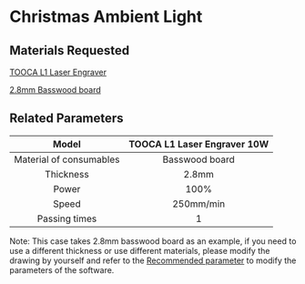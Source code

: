 ﻿---
sidebar_position: 24
sidebar_label: Christmas ambient light
---
# Christmas Ambient Light




## Materials Requested

[TOOCA L1 Laser Engraver](https://www.elecfreaks.com/elecfreaks-tooca-l1-laser-engraver-10w.html)

[2.8mm Basswood board](https://www.elecfreaks.com/1-8-basswood-plywood-60pcs.html)

## Related Parameters

|Model|TOOCA L1 Laser Engraver 10W|
|:-------:|:-------:|
| Material of consumables |Basswood board|
|Thickness|2.8mm|
|Power|100%|
|Speed|250mm/min|
|Passing times|1|

Note: This case takes 2.8mm basswood board as an example, if you need to use a different thickness or use different materials, please modify the drawing by yourself and refer to the [Recommended parameter](http://www.elecfreaks.com/learn/tooca-laser-1/recommended-parameters) to modify the parameters of the software.
